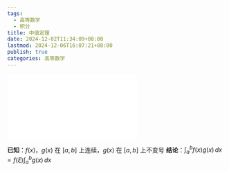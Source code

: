 ```yaml
---
tags:
  - 高等数学
  - 积分
title: 中值定理
date: 2024-12-02T11:34:09+08:00
lastmod: 2024-12-06T16:07:21+08:00
publish: true
categories: 高等数学
---
```


![2025张宇考研数学基础30讲-高等数学分册 (张宇) (Z-Library), p.205](../2025%E5%BC%A0%E5%AE%87%E8%80%83%E7%A0%94%E6%95%B0%E5%AD%A6%E5%9F%BA%E7%A1%8030%E8%AE%B2-%E9%AB%98%E7%AD%89%E6%95%B0%E5%AD%A6%E5%88%86%E5%86%8C%20(%E5%BC%A0%E5%AE%87)%20(Z-Library).pdf.md#page205andrect13078482124andcolornote)

**已知**：$f(x)$，$g(x)$ 在 $[a, b]$ 上连续，$g(x)$ 在 $[a, b]$ 上不变号
**结论**：$\int_{a}^{b} f(x)g(x) \, dx = f(\xi)\int_{a}^{b} g(x) \, dx$
